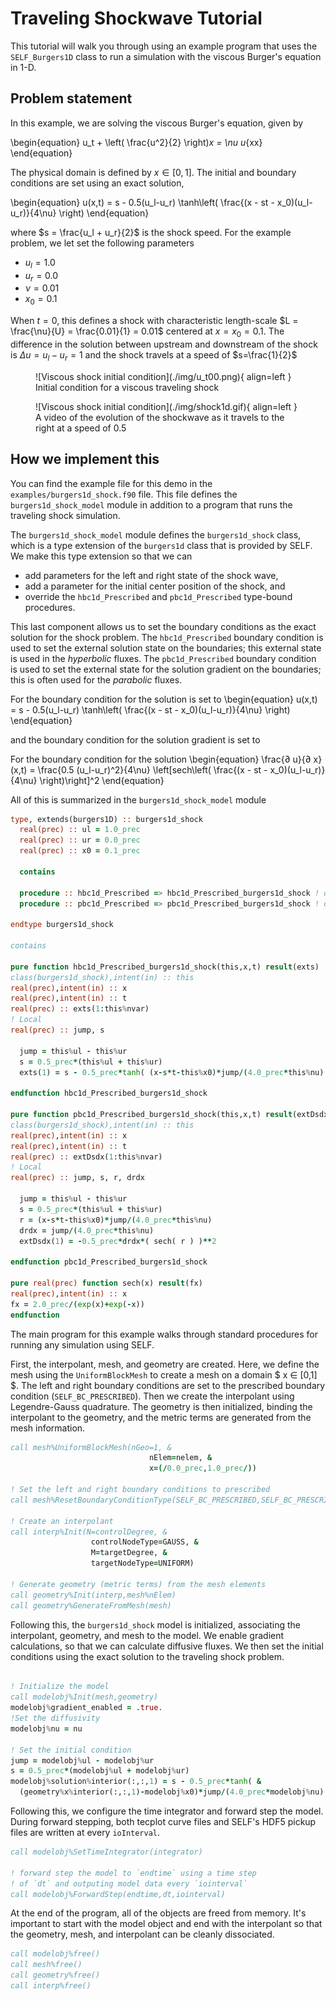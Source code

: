 # Traveling Shockwave Tutorial
This tutorial will walk you through using an example program that uses the `SELF_Burgers1D` class to run a simulation with the viscous Burger's equation in 1-D. 

## Problem statement
In this example, we are solving the viscous Burger's equation, given by

\begin{equation}
u_t + \left( \frac{u^2}{2} \right)_x = \nu u_{xx}
\end{equation}

The physical domain is defined by $x \in [0, 1]$. The initial and boundary conditions are set using an exact solution,

\begin{equation}
u(x,t) = s - 0.5(u_l-u_r) \tanh\left( \frac{(x - st - x_0)(u_l-u_r)}{4\nu} \right)
\end{equation}

where $s = \frac{u_l + u_r}{2}$ is the shock speed. For the example problem, we let set the following parameters

* $u_l = 1.0$
* $u_r = 0.0$
* $\nu = 0.01$
* $x_0 = 0.1$

When $t=0$, this defines a shock with characteristic length-scale $L = \frac{\nu}{U} = \frac{0.01}{1} = 0.01$ centered at $x=x_0=0.1$. The difference in the solution between upstream and downstream of the shock is $\Delta u = u_l - u_r = 1$ and the shock travels at a speed of $s=\frac{1}{2}$

<figure markdown>
![Viscous shock initial condition](./img/u_t00.png){ align=left }
  <figcaption>Initial condition for a viscous traveling shock</figcaption>
</figure>

<figure markdown>
![Viscous shock initial condition](./img/shock1d.gif){ align=left }
  <figcaption>A video of the evolution of the shockwave as it travels to the right at a speed of 0.5</figcaption>
</figure>

## How we implement this
You can find the example file for this demo in the `examples/burgers1d_shock.f90` file. This file defines the `burgers1d_shock_model` module in addition to a program that runs the traveling shock simulation. 

The `burgers1d_shock_model` module defines the `burgers1d_shock` class, which is a type extension of the `burgers1d` class that is provided by SELF. We make this type extension so that we can 
* add parameters for the left and right state of the shock wave,
* add a parameter for the initial center position of the shock, and
* override the `hbc1d_Prescribed` and `pbc1d_Prescribed` type-bound procedures.

This last component allows us to set the boundary conditions as the exact solution for the shock problem. The `hbc1d_Prescribed` boundary condition is used to set the external solution state on the boundaries; this external state is used in the *hyperbolic* fluxes. The `pbc1d_Prescribed` boundary condition is used to set the external state for the solution gradient on the boundaries; this is often used for the *parabolic* fluxes.


For the boundary condition for the solution is set to
\begin{equation}
u(x,t) = s - 0.5(u_l-u_r) \tanh\left( \frac{(x - st - x_0)(u_l-u_r)}{4\nu} \right)
\end{equation}

and the boundary condition for the solution gradient is set to 

For the boundary condition for the solution
\begin{equation}
\frac{∂ u}{∂ x}(x,t) = \frac{0.5 (u_l-u_r)^2}{4\nu}  \left[sech\left( \frac{(x - st - x_0)(u_l-u_r)}{4\nu} \right)\right]^2
\end{equation}


All of this is summarized in the `burgers1d_shock_model` module

```fortran
type, extends(burgers1D) :: burgers1d_shock
  real(prec) :: ul = 1.0_prec
  real(prec) :: ur = 0.0_prec
  real(prec) :: x0 = 0.1_prec

  contains

  procedure :: hbc1d_Prescribed => hbc1d_Prescribed_burgers1d_shock ! override for the hyperbolic boundary conditions
  procedure :: pbc1d_Prescribed => pbc1d_Prescribed_burgers1d_shock ! override for the parabolic boundary conditions

endtype burgers1d_shock

contains

pure function hbc1d_Prescribed_burgers1d_shock(this,x,t) result(exts)
class(burgers1d_shock),intent(in) :: this
real(prec),intent(in) :: x
real(prec),intent(in) :: t
real(prec) :: exts(1:this%nvar)
! Local
real(prec) :: jump, s

  jump = this%ul - this%ur
  s = 0.5_prec*(this%ul + this%ur)
  exts(1) = s - 0.5_prec*tanh( (x-s*t-this%x0)*jump/(4.0_prec*this%nu) )

endfunction hbc1d_Prescribed_burgers1d_shock

pure function pbc1d_Prescribed_burgers1d_shock(this,x,t) result(extDsdx)
class(burgers1d_shock),intent(in) :: this
real(prec),intent(in) :: x
real(prec),intent(in) :: t
real(prec) :: extDsdx(1:this%nvar)
! Local
real(prec) :: jump, s, r, drdx

  jump = this%ul - this%ur
  s = 0.5_prec*(this%ul + this%ur)
  r = (x-s*t-this%x0)*jump/(4.0_prec*this%nu)
  drdx = jump/(4.0_prec*this%nu)
  extDsdx(1) = -0.5_prec*drdx*( sech( r ) )**2

endfunction pbc1d_Prescribed_burgers1d_shock

pure real(prec) function sech(x) result(fx)
real(prec),intent(in) :: x
fx = 2.0_prec/(exp(x)+exp(-x))
endfunction
```

The main program for this example walks through standard procedures for running any simulation using SELF.

First, the interpolant, mesh, and geometry are created. Here, we define the mesh using the `UniformBlockMesh` to create a mesh on a domain $ x ∈ [0,1] $. The left and right boundary conditions are set to the prescribed boundary condition (`SELF_BC_PRESCRIBED`). Then we create the interpolant using Legendre-Gauss quadrature. The geometry is then initialized, binding the interpolant to the geometry, and the metric terms are generated from the mesh information.

```fortran
call mesh%UniformBlockMesh(nGeo=1, &
                               nElem=nelem, &
                               x=(/0.0_prec,1.0_prec/))

! Set the left and right boundary conditions to prescribed                               
call mesh%ResetBoundaryConditionType(SELF_BC_PRESCRIBED,SELF_BC_PRESCRIBED)

! Create an interpolant
call interp%Init(N=controlDegree, &
                  controlNodeType=GAUSS, &
                  M=targetDegree, &
                  targetNodeType=UNIFORM)

! Generate geometry (metric terms) from the mesh elements
call geometry%Init(interp,mesh%nElem)
call geometry%GenerateFromMesh(mesh)
```

Following this, the `burgers1d_shock` model is initialized, associating the interpolant, geometry, and mesh to the model. We enable gradient calculations, so that we can calculate diffusive fluxes. We then set the initial conditions using the exact solution to the traveling shock problem.


```fortran

! Initialize the model
call modelobj%Init(mesh,geometry)
modelobj%gradient_enabled = .true.
!Set the diffusivity
modelobj%nu = nu

! Set the initial condition
jump = modelobj%ul - modelobj%ur
s = 0.5_prec*(modelobj%ul + modelobj%ur)
modelobj%solution%interior(:,:,1) = s - 0.5_prec*tanh( &
  (geometry%x%interior(:,:,1)-modelobj%x0)*jump/(4.0_prec*modelobj%nu) )
```

Following this, we configure the time integrator and forward step the model. During forward stepping, both tecplot curve files and SELF's HDF5 pickup files are written at every `ioInterval`.

```fortran
call modelobj%SetTimeIntegrator(integrator)

! forward step the model to `endtime` using a time step
! of `dt` and outputing model data every `iointerval`
call modelobj%ForwardStep(endtime,dt,iointerval)
```

At the end of the program, all of the objects are freed from memory. It's important to start with the model object and end with the interpolant so that the geometry, mesh, and interpolant can be cleanly dissociated.

```fortran
call modelobj%free()
call mesh%free()
call geometry%free()
call interp%free()
```



